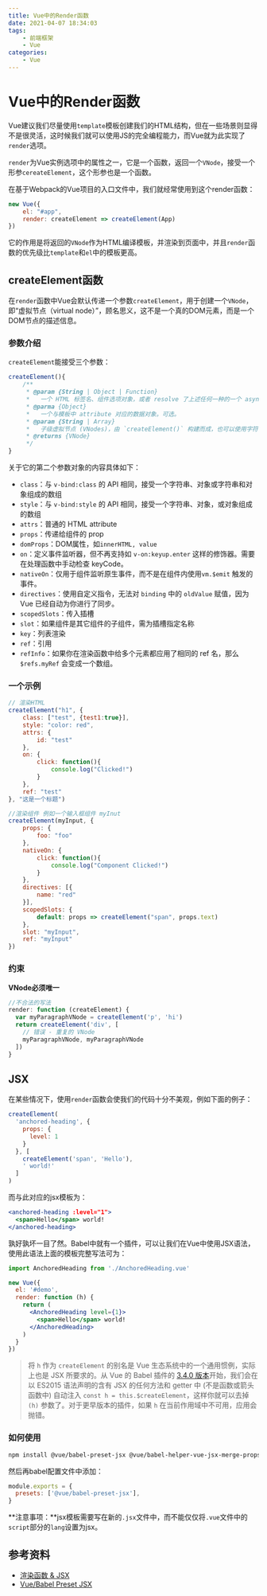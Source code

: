 ```yaml
---
title: Vue中的Render函数
date: 2021-04-07 18:34:03
tags:
	- 前端框架
	- Vue
categories:
	- Vue
---
```


# Vue中的Render函数

Vue建议我们尽量使用`template`模板创建我们的HTML结构，但在一些场景则显得不是很灵活，这时候我们就可以使用JS的完全编程能力，而Vue就为此实现了`render`选项。

`render`为Vue实例选项中的属性之一，它是一个函数，返回一个`VNode`，接受一个形参`cereateElement`，这个形参也是一个函数。

在基于Webpack的Vue项目的入口文件中，我们就经常使用到这个render函数：

```js
new Vue({
    el: "#app",
    render: createElement => createElement(App)
})
```

它的作用是将返回的`VNode`作为HTML编译模板，并渲染到页面中，并且`render`函数的优先级比`template`和`el`中的模板更高。

## createElement函数

在`render`函数中Vue会默认传递一个参数`createElement`，用于创建一个`VNode`，即“虚拟节点（virtual node）”，顾名思义，这不是一个真的DOM元素，而是一个DOM节点的描述信息。

### 参数介绍

`createElement`能接受三个参数：

```js
createElement(){
    /** 
     * @param {String | Object | Function}
     *   一个 HTML 标签名、组件选项对象，或者 resolve 了上述任何一种的一个 async 函数。必填项。
     * @parma {Object}
     *   一个与模板中 attribute 对应的数据对象。可选。
     * @param {String | Array}
     *   子级虚拟节点 (VNodes)，由 `createElement()` 构建而成，也可以使用字符串来生成“文本虚拟节点”。可选。
     * @returns {VNode}
     */
}
```

关于它的第二个参数对象的内容具体如下：

+ `class`：与 `v-bind:class` 的 API 相同，接受一个字符串、对象或字符串和对象组成的数组
+ `style`：与 `v-bind:style` 的 API 相同，接受一个字符串、对象，或对象组成的数组
+ `attrs`：普通的 HTML attribute
+ `props`：传递给组件的 prop
+ `domProps`：DOM属性，如`innerHTML, value`
+ `on`：定义事件监听器，但不再支持如 `v-on:keyup.enter` 这样的修饰器。需要在处理函数中手动检查 keyCode。
+ `nativeOn`：仅用于组件监听原生事件，而不是在组件内使用`vm.$emit` 触发的事件。
+ `directives`：使用自定义指令，无法对 `binding` 中的 `oldValue` 赋值，因为 Vue 已经自动为你进行了同步。
+ `scopedSlots`：传入插槽
+ `slot`：如果组件是其它组件的子组件，需为插槽指定名称
+ `key`：列表渲染
+ `ref`：引用
+ `refInfo`：如果你在渲染函数中给多个元素都应用了相同的 ref 名，那么 `$refs.myRef` 会变成一个数组。

### 一个示例

```js
// 渲染HTML
createElement("h1", {
    class: ["test", {test1:true}],
    style: "color: red",
    attrs: {
        id: "test"
    },
    on: {
        click: function(){
            console.log("Clicked!")
        }
    },
    ref: "test"
}, "这是一个标题")

//渲染组件 例如一个输入框组件 myInut
createElement(myInput, {
    props: {
        foo: "foo"
    },
    nativeOn: {
        click: function(){
            console.log("Component Clicked!")
        }
    },
    directives: [{
        name: "red"
    }],
    scopedSlots: {
        default: props => createElement("span", props.text)
    },
    slot: "myInput",
    ref: "myInput"
})
```

### 约束

**VNode必须唯一**

```js
//不合法的写法
render: function (createElement) {
  var myParagraphVNode = createElement('p', 'hi')
  return createElement('div', [
    // 错误 - 重复的 VNode
    myParagraphVNode, myParagraphVNode
  ])
}
```

## JSX

在某些情况下，使用`render`函数会使我们的代码十分不美观，例如下面的例子：

```js
createElement(
  'anchored-heading', {
    props: {
      level: 1
    }
  }, [
    createElement('span', 'Hello'),
    ' world!'
  ]
)
```

而与此对应的jsx模板为：

```jsx
<anchored-heading :level="1">
  <span>Hello</span> world!
</anchored-heading>
```

孰好孰坏一目了然。Babel中就有一个插件，可以让我们在Vue中使用JSX语法，使用此语法上面的模板完整写法可为：

```jsx
import AnchoredHeading from './AnchoredHeading.vue'

new Vue({
  el: '#demo',
  render: function (h) {
    return (
      <AnchoredHeading level={1}>
        <span>Hello</span> world!
      </AnchoredHeading>
    )
  }
})
```

> 将 `h` 作为 `createElement` 的别名是 Vue 生态系统中的一个通用惯例，实际上也是 JSX 所要求的。从 Vue 的 Babel 插件的 [3.4.0 版本](https://github.com/vuejs/babel-plugin-transform-vue-jsx#h-auto-injection)开始，我们会在以 ES2015 语法声明的含有 JSX 的任何方法和 getter 中 (不是函数或箭头函数中) 自动注入 `const h = this.$createElement`，这样你就可以去掉 `(h)` 参数了。对于更早版本的插件，如果 `h` 在当前作用域中不可用，应用会抛错。

### 如何使用

```bash
npm install @vue/babel-preset-jsx @vue/babel-helper-vue-jsx-merge-props
```

然后再babel配置文件中添加：

```js
module.exports = {
  presets: ['@vue/babel-preset-jsx'],
}
```

**注意事项：**jsx模板需要写在新的`.jsx`文件中，而不能仅仅将`.vue`文件中的`script`部分的`lang`设置为jsx。

## 参考资料

+ [渲染函数 & JSX](https://cn.vuejs.org/v2/guide/render-function.html)
+ [Vue/Babel Preset JSX](https://github.com/vuejs/jsx#installation)